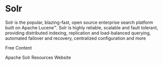 # Solr

Solr is the popular, blazing-fast, open source enterprise search platform built on Apache Lucene™.
Solr is highly reliable, scalable and fault tolerant, providing distributed indexing, replication and load-balanced querying, automated failover and recovery, centralized configuration and more

<ResourceGroupTitle>Free Content</ResourceGroupTitle>

<BadgeLink colorScheme='blue' badgeText='Official Website' href='https://solr.apache.org/resources.html'>Apache Solr Resources Website</BadgeLink>
